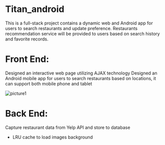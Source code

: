 # Titan_android

This is a full-stack project contains a dynamic web and Android app for users to search restaurants and update preference. 
Restaurants recommendation service will be provided to users based on search history and favorite records.


# Front End:
Designed an interactive web page utilizing AJAX technology
Designed an Android mobile app for users to search restaurants based on locations, it can support both mobile phone and tablet 

![picture1](https://user-images.githubusercontent.com/18172104/33926665-defd99a0-df93-11e7-97ee-628b628a6e67.png)

# Back End:
Capture restaurant data from Yelp API and store to database


- LRU cache to load images background
